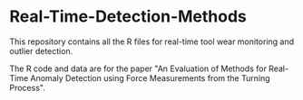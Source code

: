 # Real-Time-Detection-Methods
This repository contains all the R files for real-time tool wear monitoring and outlier detection.

The R code and data are for the paper "An Evaluation of Methods for Real-Time Anomaly Detection using Force Measurements from the Turning Process".
